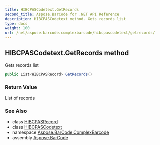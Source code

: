```yaml
---
title: HIBCPASCodetext.GetRecords
second_title: Aspose.BarCode for .NET API Reference
description: HIBCPASCodetext method. Gets records list
type: docs
weight: 100
url: /net/aspose.barcode.complexbarcode/hibcpascodetext/getrecords/
---
```

## HIBCPASCodetext.GetRecords method

Gets records list

```csharp
public List<HIBCPASRecord> GetRecords()
```

### Return Value

List of records

### See Also

* class [HIBCPASRecord](../../hibcpasrecord/)
* class [HIBCPASCodetext](../)
* namespace [Aspose.BarCode.ComplexBarcode](../../../aspose.barcode.complexbarcode/)
* assembly [Aspose.BarCode](../../../)


